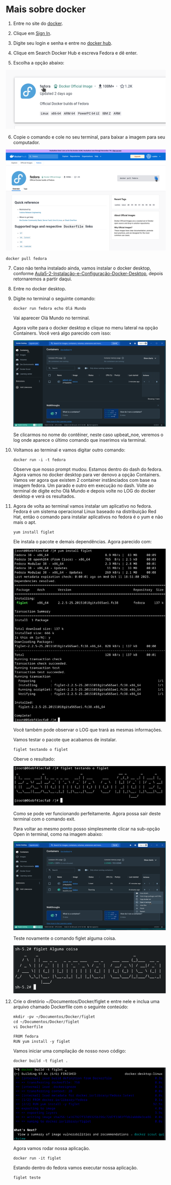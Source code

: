 # Mais sobre docker

1. Entre no site do [docker](https://www.docker.com/).

2. Clique em [Sign In](https://login.docker.com/u/login/identifier?state=hKFo2SBvZVVGOXBvS19GWG1NOHQ2SjJ3OThUTGE1SFdncXk5UaFur3VuaXZlcnNhbC1sb2dpbqN0aWTZIGxZS2FXNkRJNGpGSndQQk1SOXcxXzlCbzhyX2dzbGx6o2NpZNkgbHZlOUdHbDhKdFNVcm5lUTFFVnVDMGxiakhkaTluYjk).

3. Digite seu login e senha e entre no [docker hub](https://hub.docker.com/).

4. Clique em Search Docker Hub e escreva Fedora e dê enter.

5. Escolha a opção abaixo:

![Aula5-11-Docker-44.png](imagens/Aula5-11-Docker-44.png)

6. Copie o comando e cole no seu terminal, para baixar a imagem para seu computador.

![Aula5-11-Docker-45.png](imagens/Aula5-11-Docker-45.png)

```console
docker pull fedora
```

7. Caso não tenha instalado ainda, vamos instalar o docker desktop, conforme [Aula5-2-Instalação-e-Configuração-Docker-Desktop](Aula5-2-Instalação-e-Configuração-Docker-Desktop.md), depois retornaremos a partir daqui.

8. Entre no docker desktop.

9. Digite no terminal o seguinte comando:

    ```console
    docker run fedora echo Olá Mundo
    ```

    Vai aparecer Olá Mundo no terminal.

    Agora volte para o docker desktop e clique no menu lateral na opção Containers. Você verá algo parecido com isso:

    ![Aula5-11-Docker-54.png](imagens/Aula5-11-Docker-54.png)

    Se clicarmos no nome do contêiner, neste caso upbeat_noe, veremos o log onde aparece o último comando que inserimos via terminal.

10. Voltamos ao terminal e vamos digitar outro comando:

    ```console
    docker run -i -t fedora
    ```

    Observe que nosso prompt mudou. Estamos dentro do dash do fedora. Agora vamos no docker desktop para ver denovo a opção Containers. Vamos ver agora que existem 2 container instânciados com base na imagem fedora. Um parado e outro em execução no dash. Volte ao terminal de digite echo Olá Mundo e depois volte no LOG do docker desktop e verá os resultados.

11. Agora de volta ao terminal vamos instalar um aplicativo no fedora. Fedora é um sistema operacional Linux baseado na distribuição Red Hat, então o comando para instalar aplicativos no fedora é o yum e não mais o apt.

    ```console
    yum install figlet
    ```

    Ele instala o pacote e demais dependências. Agora parecido com:

    ![Aula5-11-Docker-55.png](imagens/Aula5-11-Docker-55.png)

    Você também pode observar o LOG que trará as mesmas informações.

    Vamos testar o pacote que acabamos de instalar.

    ```console
    figlet testando o figlet
    ```

    Oberve o resultado:

    ![Aula5-11-Docker-56.png](imagens/Aula5-11-Docker-56.png)

    Como se pode ver funcionando perfeitamente. Agora possa sair deste terminal com o comando exit.

    Para voltar ao mesmo ponto posso simplesmente clicar na sub-opção Open in terminal, como na imagem abaixo:

    ![Aula5-11-Docker-57.png](imagens/Aula5-11-Docker-57.png)

    Teste novamente o comando figlet alguma coisa.

    ![Aula5-11-Docker-58.png](imagens/Aula5-11-Docker-58.png)

12. Crie o diretório ~/Documentos/Docker/figlet e entre nele e inclua uma arquivo chamado Dockerfile com o seguinte conteúdo:

    ```console
    mkdir -pv ~/Documentos/Docker/figlet
    cd ~/Documentos/Docker/figlet
    vi Dockerfile
    ```

    ```docker
    FROM fedora
    RUN yum install -y figlet
    ```

    Vamos iniciar uma compilação de nosso novo código:

    ```console
    docker build -t figlet .
    ```

    ![Aula5-11-Docker-60.png](imagens/Aula5-11-Docker-60.png)

    Agora vamos rodar nossa aplicação.

    ```console
    docker run -it figlet
    ```
    
    Estando dentro do fedora vamos executar nossa aplicação.

    ```console
    figlet teste
    ```
